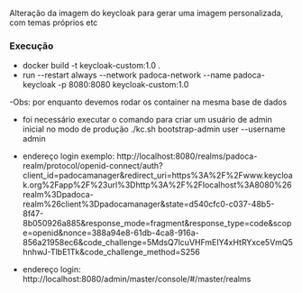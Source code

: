 Alteração da imagem do keycloak para gerar uma imagem personalizada, com temas próprios etc


### Execução
- docker build -t keycloak-custom:1.0 .
- run --restart always --network padoca-network --name padoca-keycloak -p 8080:8080 keycloak-custom:1.0

-Obs: por enquanto devemos rodar os container na mesma base de dados
 - foi necessário executar o comando para criar um usuário de admin inicial no modo de produção ./kc.sh bootstrap-admin user --username admin
 - endereço login exemplo: http://localhost:8080/realms/padoca-realm/protocol/openid-connect/auth?client_id=padocamanager&redirect_uri=https%3A%2F%2Fwww.keycloak.org%2Fapp%2F%23url%3Dhttp%3A%2F%2Flocalhost%3A8080%26realm%3Dpadoca-realm%26client%3Dpadocamanager&state=d540cfc0-c037-48b5-8f47-8b050926a885&response_mode=fragment&response_type=code&scope=openid&nonce=388a94e8-61db-4ca8-916a-856a21958ec6&code_challenge=5MdsQ7lcuVHFmEIY4xHtRYxce5VmQ5hnhwJ-TlbE1Tk&code_challenge_method=S256

 - endereço login: http://localhost:8080/admin/master/console/#/master/realms
